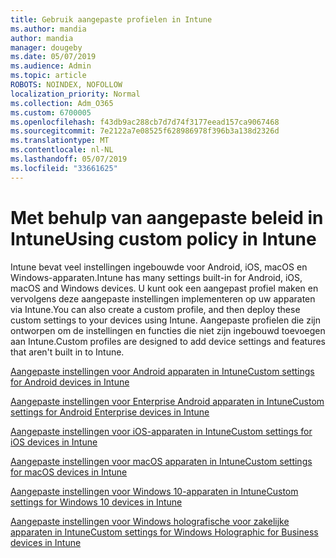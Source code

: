 ```yaml
---
title: Gebruik aangepaste profielen in Intune
ms.author: mandia
author: mandia
manager: dougeby
ms.date: 05/07/2019
ms.audience: Admin
ms.topic: article
ROBOTS: NOINDEX, NOFOLLOW
localization_priority: Normal
ms.collection: Adm_O365
ms.custom: 6700005
ms.openlocfilehash: f43db9ac288cb7d7d74f3177eead157ca9067468
ms.sourcegitcommit: 7e2122a7e08525f628986978f396b3a138d2326d
ms.translationtype: MT
ms.contentlocale: nl-NL
ms.lasthandoff: 05/07/2019
ms.locfileid: "33661625"
---
```

# <a name="using-custom-policy-in-intune"></a><span data-ttu-id="582b8-102">Met behulp van aangepaste beleid in Intune</span><span class="sxs-lookup"><span data-stu-id="582b8-102">Using custom policy in Intune</span></span>

<span data-ttu-id="582b8-103">Intune bevat veel instellingen ingebouwde voor Android, iOS, macOS en Windows-apparaten.</span><span class="sxs-lookup"><span data-stu-id="582b8-103">Intune has many settings built-in for Android, iOS, macOS and Windows devices.</span></span> <span data-ttu-id="582b8-104">U kunt ook een aangepast profiel maken en vervolgens deze aangepaste instellingen implementeren op uw apparaten via Intune.</span><span class="sxs-lookup"><span data-stu-id="582b8-104">You can also create a custom profile, and then deploy these custom settings to your devices using Intune.</span></span> <span data-ttu-id="582b8-105">Aangepaste profielen die zijn ontworpen om de instellingen en functies die niet zijn ingebouwd toevoegen aan Intune.</span><span class="sxs-lookup"><span data-stu-id="582b8-105">Custom profiles are designed to add device settings and features that aren't built in to Intune.</span></span>

[<span data-ttu-id="582b8-106">Aangepaste instellingen voor Android apparaten in Intune</span><span class="sxs-lookup"><span data-stu-id="582b8-106">Custom settings for Android devices in Intune</span></span>](https://docs.microsoft.com/intune/custom-settings-android)

[<span data-ttu-id="582b8-107">Aangepaste instellingen voor Enterprise Android apparaten in Intune</span><span class="sxs-lookup"><span data-stu-id="582b8-107">Custom settings for Android Enterprise devices in Intune</span></span>](https://docs.microsoft.com/intune/custom-settings-android-for-work)

[<span data-ttu-id="582b8-108">Aangepaste instellingen voor iOS-apparaten in Intune</span><span class="sxs-lookup"><span data-stu-id="582b8-108">Custom settings for iOS devices in Intune</span></span>](https://docs.microsoft.com/intune/custom-settings-ios)

[<span data-ttu-id="582b8-109">Aangepaste instellingen voor macOS apparaten in Intune</span><span class="sxs-lookup"><span data-stu-id="582b8-109">Custom settings for macOS devices in Intune</span></span>](https://docs.microsoft.com/intune/custom-settings-macos)

[<span data-ttu-id="582b8-110">Aangepaste instellingen voor Windows 10-apparaten in Intune</span><span class="sxs-lookup"><span data-stu-id="582b8-110">Custom settings for Windows 10 devices in Intune</span></span>](https://docs.microsoft.com/intune/custom-settings-windows-10)

[<span data-ttu-id="582b8-111">Aangepaste instellingen voor Windows holografische voor zakelijke apparaten in Intune</span><span class="sxs-lookup"><span data-stu-id="582b8-111">Custom settings for Windows Holographic for Business devices in Intune</span></span>](https://docs.microsoft.com/intune/custom-settings-windows-holographic)